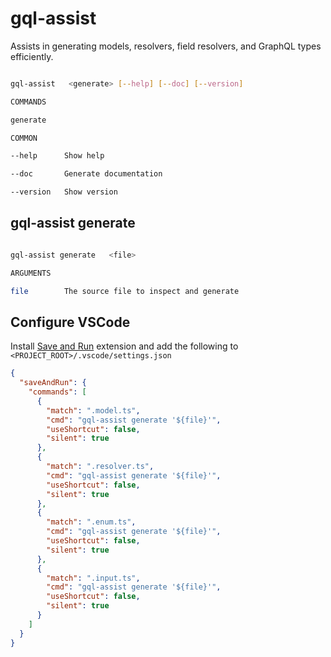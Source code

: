 # gql-assist

Assists in generating models, resolvers, field resolvers, and GraphQL types efficiently.

```sh

gql-assist   <generate> [--help] [--doc] [--version]

COMMANDS

generate

COMMON

--help      Show help

--doc       Generate documentation

--version   Show version

```

## gql-assist generate

```sh

gql-assist generate   <file>

ARGUMENTS

file        The source file to inspect and generate

```

## Configure VSCode

Install [Save and Run](https://marketplace.visualstudio.com/items?itemName=wk-j.save-and-run)
extension and add the following to `<PROJECT_ROOT>/.vscode/settings.json`

```json
{
  "saveAndRun": {
    "commands": [
      {
        "match": ".model.ts",
        "cmd": "gql-assist generate '${file}'",
        "useShortcut": false,
        "silent": true
      },
      {
        "match": ".resolver.ts",
        "cmd": "gql-assist generate '${file}'",
        "useShortcut": false,
        "silent": true
      },
      {
        "match": ".enum.ts",
        "cmd": "gql-assist generate '${file}'",
        "useShortcut": false,
        "silent": true
      },
      {
        "match": ".input.ts",
        "cmd": "gql-assist generate '${file}'",
        "useShortcut": false,
        "silent": true
      }
    ]
  }
}
```
